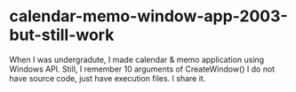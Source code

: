 # calendar-memo-window-app-2003-but-still-work

When I was undergradute, I made calendar & memo application using Windows API.
Still, I remember 10 arguments of CreateWindow()
I do not have source code, just have execution files. I share it.
